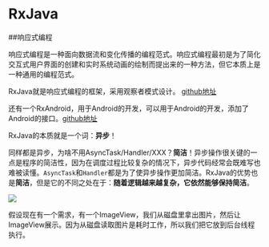 # RxJava

##响应式编程

响应式编程是一种面向数据流和变化传播的编程范式。响应式编程最初是为了简化交互式用户界面的创建和实时系统动画的绘制而提出来的一种方法，但它本质上是一种通用的编程范式。

RxJava就是响应式编程的框架，采用观察者模式设计。
[github地址](https://github.com/ReactiveX/RxJava)

还有一个RxAndroid，用于Android的开发，可以用于Android的开发，添加了Android的接口。[github地址](https://github.com/ReactiveX/RxAndroid)

RxJava的本质就是一个词：**异步**！

同样都是异步，为啥不用AsyncTask/Handler/XXX？**简洁**！异步操作很关键的一点是程序的简洁性，因为在调度过程比较复杂的情况下，异步代码经常会既难写也难被读懂。`AsyncTask`和`Handler`都是为了使异步操作更加简洁。RxJava的优势也是**简洁**，但是它的不同之处在于：**随着逻辑越来越复杂，它依然能够保持简洁**。

![](http://ofowf99vj.bkt.clouddn.com/%E4%B8%BE%E4%B8%AA%E4%BE%8B%E5%AD%90.jpg)

假设现在有一个需求，有一个ImageView，我们从磁盘里拿出图片，然后让ImageView展示。因为从磁盘读取图片是耗时工作，所以我们把它放到后台线程执行。